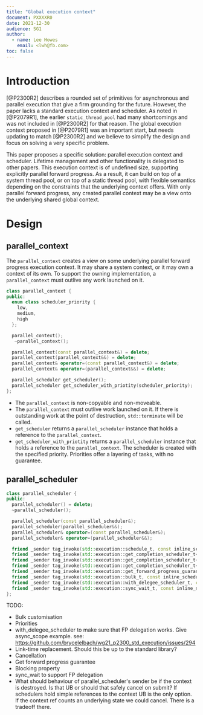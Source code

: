 ```yaml
---
title: "Global execution context"
document: PXXXXR0
date: 2021-12-30
audience: SG1
author:
  - name: Lee Howes
    email: <lwh@fb.com>
toc: false
---
```



# Introduction
[@P2300R2] describes a rounded set of primitives for asynchronous and parallel execution that give a firm grounding for the future.
However, the paper lacks a standard execution context and scheduler.
As noted in [@P2079R1], the earlier `static_thread_pool` had many shortcomings and was not included in [@P2300R2] for that reason.
The global execution context proposed in [@P2079R1] was an important start, but needs updating to match [@P2300R2] and we believe to simplify the design and focus on solving a very specific problem.

This paper proposes a specific solution: parallel execution context and scheduler. Lifetime management and other functionality is delegated to other papers.
This execution context is of undefined size, supporting explicitly parallel forward progress.
As a result, it can build on top of a system thread pool, or on top of a static thread pool, with flexible semantics depending on the constraints that the underlying context offers.
With only parallel forward progress, any created parallel context may be a view onto the underlying shared global context.

# Design
## parallel_context
The `parallel_context` creates a view on some underlying parallel forward progress execution context.
It may share a system context, or it may own a context of its own.
To support the owning implementation, a `parallel_context` must outlive any work launched on it.

```cpp
class parallel_context {
public:
  enum class scheduler_priority {
    low,
    medium,
    high
  };

  parallel_context();
   ~parallel_context();

  parallel_context(const parallel_context&) = delete;
  parallel_context(parallel_context&&) = delete;
  parallel_context& operator=(const parallel_context&) = delete;
  parallel_context& operator=(parallel_context&&) = delete;

  parallel_scheduler get_scheduler();
  parallel_scheduler get_scheduler_with_priotity(scheduler_priority);
};
```

 - The `parallel_context` is non-copyable and non-moveable.
 - The `parallel_context` must outlive work launched on it. If there is outstanding work at the point of destruction, `std::terminate` will be called.
 - `get_scheduler` returns a `parallel_scheduler` instance that holds a reference to the `parallel_context`.
 - `get_scheduler_with_priotity` returns a `parallel_scheduler` instance that holds a reference to the `parallel_context`. The scheduler is created with the specified priority. Priorities offer a layering of tasks, with no guarantee.

## parallel_scheduler
```cpp
class parallel_scheduler {
public:
  parallel_scheduler() = delete;
  ~parallel_scheduler();

  parallel_scheduler(const parallel_scheduler&);
  parallel_scheduler(parallel_scheduler&&);
  parallel_scheduler& operator=(const parallel_scheduler&);
  parallel_scheduler& operator=(parallel_scheduler&&);

  friend _sender tag_invoke(std::execution::schedule_t, const inline_scheduler&) noexcept;
  friend _sender tag_invoke(std::execution::get_completion_scheduler_t<set_value_t>, const inline_scheduler&) noexcept;
  friend _sender tag_invoke(std::execution::get_completion_scheduler_t<set_error_t>, const inline_scheduler&) noexcept;
  friend _sender tag_invoke(std::execution::get_completion_scheduler_t<set_done_t>, const inline_scheduler&) noexcept;
  friend _sender tag_invoke(std::execution::get_forward_progress_guarantee_t, const inline_scheduler&) noexcept;
  friend _sender tag_invoke(std::execution::bulk_t, const inline_scheduler&) noexcept;
  friend _sender tag_invoke(std::execution::with_delegee_scheduler_t, const inline_scheduler&) noexcept;
  friend _sender tag_invoke(std::execution::sync_wait_t, const inline_scheduler&) noexcept;
};
```

TODO:

 * Bulk customisation
 * Priorities
 * with_delegee_scheduler to make sure that FP delegation works. Give async_scope example. see: https://github.com/brycelelbach/wg21_p2300_std_execution/issues/294
 * Link-time replacement. Should this be up to the standard library?
 * Cancellation
 * Get forward progress guarantee
 * Blocking property
 * sync_wait to support FP delegation
 * What should behaviour of parallel_scheduler's sender be if the context is destroyed. Is that UB or should that safely cancel on submit? If schedulers hold simple references to the context UB is the only option. If the context ref counts an underlying state we could cancel. There is a tradeoff there.
